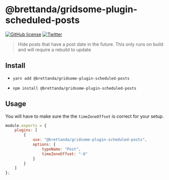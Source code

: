 # @brettanda/gridsome-plugin-scheduled-posts

[![GitHub license](https://img.shields.io/github/license/Brettanda/gridsome-plugin-scheduled-posts)](https://github.com/Brettanda/gridsome-plugin-scheduled-posts/blob/master/LICENSE)
[![Twitter](https://img.shields.io/twitter/url?style=social&url=https%3A%2F%2Fgithub.com%2FBrettanda%2Fgridsome-plugin-scheduled-posts)](https://twitter.com/intent/tweet?text=Wow:&url=https%3A%2F%2Fgithub.com%2FBrettanda%2Fgridsome-plugin-scheduled-posts)

> Hide posts that have a post date in the future. This only runs on build and will require a rebuild to update

## Install

- `yarn add @brettanda/gridsome-plugin-scheduled-posts`

- `npm install @brettanda/gridsome-plugin-scheduled-posts`

## Usage

You will have to make sure the the `timeZoneOffset` is correct for your setup.

```js
module.exports = {
	plugins: [
		{
			use: "@brettanda/gridsome-plugin-scheduled-posts",
			options: {
				typeName: "Post",
				timeZoneOffset: "-6"
			}
		}
	]
};
```

